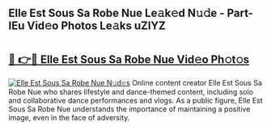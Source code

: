 ## Elle Est Sous Sa Robe Nue Le𝚊k𝚎d N𝚞𝚍e - Part-IEu Vid𝚎o Photos Le𝚊ks uZlYZ

# <h2><a href="http://fb4fxn.evod.top/?m=Elle+Est+Sous+Sa+Robe+Nue">🔗 👉🔴 Elle Est Sous Sa Robe Nue Vid𝚎o Ph𝚘t𝚘s</a></h2>

[![Elle Est Sous Sa Robe Nue N𝚞d𝚎s](https://i.imgur.com/8V9OHl7.gif)](http://fb4fxn.evod.top/?m=Elle+Est+Sous+Sa+Robe+Nue)
Online content creator Elle Est Sous Sa Robe Nue who shares lifestyle and dance-themed content, including solo and collaborative dance performances and vlogs. As a public figure, Elle Est Sous Sa Robe Nue understands the importance of maintaining a positive image, even in the face of adversity. 
